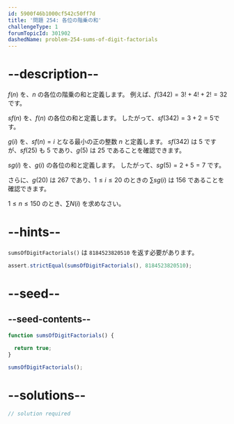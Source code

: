```yaml
---
id: 5900f46b1000cf542c50ff7d
title: '問題 254: 各位の階乗の和'
challengeType: 1
forumTopicId: 301902
dashedName: problem-254-sums-of-digit-factorials
---
```


# --description--

$f(n)$ を、$n$ の各位の階乗の和と定義します。 例えば、$f(342) = 3! + 4! + 2! = 32$ です。

$sf(n)$ を、$f(n)$ の各位の和と定義します。 したがって、$sf(342) = 3 + 2 = 5$です。

$g(i)$ を、$sf(n) = i$ となる最小の正の整数 $n$ と定義します。 $sf(342)$ は 5 ですが、$sf(25)$ も 5 であり、$g(5)$ は 25 であることを確認できます。

$sg(i)$ を、$g(i)$ の各位の和と定義します。 したがって、$sg(5) = 2 + 5 = 7$ です。

さらに、$g(20)$ は 267 であり、$1 ≤ i ≤ 20$ のときの $\sum sg(i)$ は 156 であることを確認できます。

$1 ≤ n ≤ 150$ のとき、$\sum N(i)$ を求めなさい。

# --hints--

`sumsOfDigitFactorials()` は `8184523820510` を返す必要があります。

```js
assert.strictEqual(sumsOfDigitFactorials(), 8184523820510);
```

# --seed--

## --seed-contents--

```js
function sumsOfDigitFactorials() {

  return true;
}

sumsOfDigitFactorials();
```

# --solutions--

```js
// solution required
```
